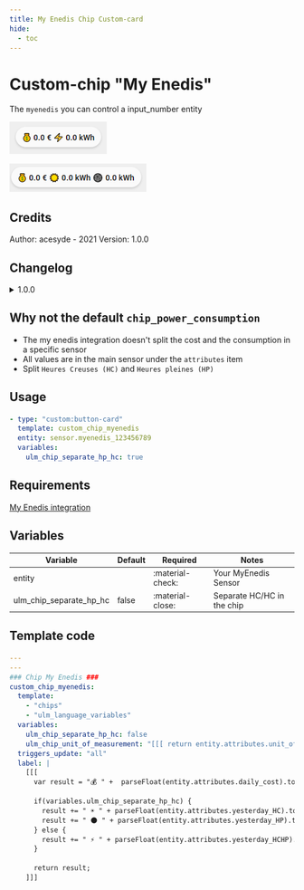 ```yaml
---
title: My Enedis Chip Custom-card
hide:
  - toc
---
```


<!-- markdownlint-disable MD046 -->

# Custom-chip "My Enedis"

The `myenedis` you can control a input_number entity

![ALL](../../docs/assets/img/ulm_chips/chip_myenedis_all.png)

![HP / HC](../../docs/assets/img/ulm_chips/chip_myenedis_hp_hc.png)

## Credits

Author: acesyde - 2021
Version: 1.0.0

## Changelog

<details>
<summary>1.0.0</summary>
Initial release
</details>

## Why not the default `chip_power_consumption`

- The my enedis integration doesn't split the cost and the consumption in a specific sensor
- All values are in the main sensor under the `attributes` item
- Split `Heures Creuses (HC)` and `Heures pleines (HP)`

## Usage

```yaml
- type: "custom:button-card"
  template: custom_chip_myenedis
  entity: sensor.myenedis_123456789
  variables:
    ulm_chip_separate_hp_hc: true
```

## Requirements

[My Enedis integration](https://github.com/saniho/apiEnedis)

## Variables

| Variable                | Default | Required         | Notes                      |
| ----------------------- | ------- | ---------------- | -------------------------- |
| entity                  |         | :material-check: | Your MyEnedis Sensor       |
| ulm_chip_separate_hp_hc | false   | :material-close: | Separate HC/HC in the chip |

## Template code

```yaml
---
---
### Chip My Enedis ###
custom_chip_myenedis:
  template:
    - "chips"
    - "ulm_language_variables"
  variables:
    ulm_chip_separate_hp_hc: false
    ulm_chip_unit_of_measurement: "[[[ return entity.attributes.unit_of_measurement ]]]"
  triggers_update: "all"
  label: |
    [[[
      var result = "💰 " +  parseFloat(entity.attributes.daily_cost).toFixed(1) + " €";

      if(variables.ulm_chip_separate_hp_hc) {
        result += " ☀️ " + parseFloat(entity.attributes.yesterday_HC).toFixed(1) + " " +  variables.ulm_chip_unit_of_measurement;
        result += " 🌑 " + parseFloat(entity.attributes.yesterday_HP).toFixed(1) + " " +  variables.ulm_chip_unit_of_measurement;
      } else {
        result += " ⚡ " + parseFloat(entity.attributes.yesterday_HCHP).toFixed(1) + " " +  variables.ulm_chip_unit_of_measurement;
      }

      return result;
    ]]]
```
